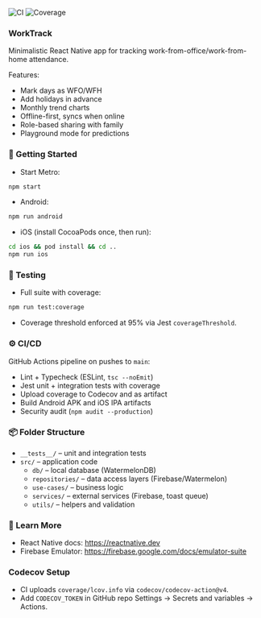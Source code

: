 ![CI](https://github.com/rahulsharma/WorkTrack/actions/workflows/ci.yml/badge.svg)
![Coverage](https://codecov.io/gh/rahulsharma/WorkTrack/branch/main/graph/badge.svg)

### WorkTrack

Minimalistic React Native app for tracking work-from-office/work-from-home attendance.

Features:

- Mark days as WFO/WFH
- Add holidays in advance
- Monthly trend charts
- Offline-first, syncs when online
- Role-based sharing with family
- Playground mode for predictions

### 🚀 Getting Started

- Start Metro:

```sh
npm start
```

- Android:

```sh
npm run android
```

- iOS (install CocoaPods once, then run):

```sh
cd ios && pod install && cd ..
npm run ios
```

### 🧪 Testing

- Full suite with coverage:

```sh
npm run test:coverage
```

- Coverage threshold enforced at 95% via Jest `coverageThreshold`.

### ⚙️ CI/CD

GitHub Actions pipeline on pushes to `main`:

- Lint + Typecheck (ESLint, `tsc --noEmit`)
- Jest unit + integration tests with coverage
- Upload coverage to Codecov and as artifact
- Build Android APK and iOS IPA artifacts
- Security audit (`npm audit --production`)

### 📦 Folder Structure

- `__tests__/` – unit and integration tests
- `src/` – application code
    - `db/` – local database (WatermelonDB)
    - `repositories/` – data access layers (Firebase/Watermelon)
    - `use-cases/` – business logic
    - `services/` – external services (Firebase, toast queue)
    - `utils/` – helpers and validation

### 📖 Learn More

- React Native docs: https://reactnative.dev
- Firebase Emulator: https://firebase.google.com/docs/emulator-suite

### Codecov Setup

- CI uploads `coverage/lcov.info` via `codecov/codecov-action@v4`.
- Add `CODECOV_TOKEN` in GitHub repo Settings → Secrets and variables → Actions.
